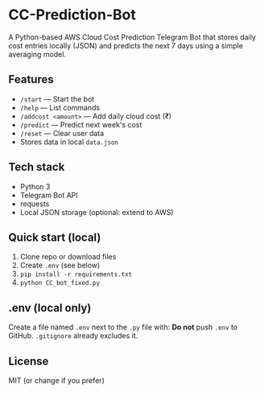 # CC-Prediction-Bot

A Python-based AWS Cloud Cost Prediction Telegram Bot that stores daily cost entries locally (JSON) and predicts the next 7 days using a simple averaging model.

## Features
- `/start` — Start the bot
- `/help` — List commands
- `/addcost <amount>` — Add daily cloud cost (₹)
- `/predict` — Predict next week's cost
- `/reset` — Clear user data
- Stores data in local `data.json`

## Tech stack
- Python 3
- Telegram Bot API
- requests
- Local JSON storage (optional: extend to AWS)

## Quick start (local)
1. Clone repo or download files
2. Create `.env` (see below)
3. `pip install -r requirements.txt`
4. `python CC_bot_fixed.py`

## .env (local only)
Create a file named `.env` next to the `.py` file with:
**Do not** push `.env` to GitHub. `.gitignore` already excludes it.

## License
MIT (or change if you prefer)
